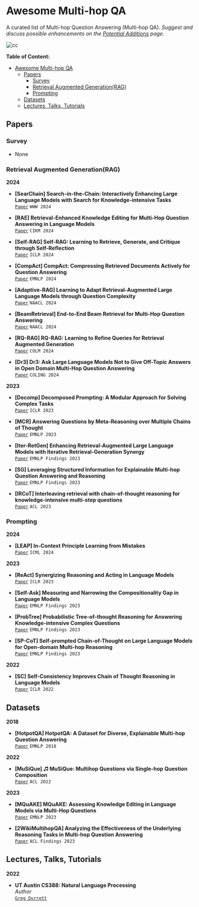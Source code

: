 # Awesome Multi-hop QA
A curated list of Multi-hop Question Answering (Multi-hop QA).
*Suggest and discuss possible enhancements on the [Potential Additions](https://github.com/owj0421/awesome-multi-hop-qa/discussions/1) page.*


![cc](https://github.com/coree/awesome-multi-hop-qa/assets/)



**Table of Content:**
- [Awesome Multi-hop QA](#awesome-multi-ho-qa)
  - [Papers](#papers)
    - [Survey](#survey)
    - [Retrieval Augmented Generation(RAG)](#retrieval-augmented-generation)
    - [Prompting](#prompting)
  - [Datasets](#datasets)
  - [Lectures, Talks, Tutorials](#lectures-talks-tutorials)

## Papers

<!-- Template
- **Title**  
  [`Paper`](Link) `Conference`
-->

### Survey

- None

### Retrieval Augmented Generation(RAG)

**2024**

- **[SearChain] Search-in-the-Chain: Interactively Enhancing Large Language Models with Search for Knowledge-intensive Tasks**  
  [`Paper`](Link) `WWW 2024`

- **[RAE] Retrieval-Enhanced Knowledge Editing for Multi-Hop Question Answering in Language Models**  
  [`Paper`](Link) `CIKM 2024`

- **[Self-RAG] Self-RAG: Learning to Retrieve, Generate, and Critique through Self-Reflection**  
  [`Paper`](Link) `ICLR 2024`

- **[CompAct] CompAct: Compressing Retrieved Documents Actively for Question Answering**  
  [`Paper`](Link) `EMNLP 2024`

- **[Adaptive-RAG] Learning to Adapt Retrieval-Augmented Large Language Models through Question Complexity**  
  [`Paper`](Link) `NAACL 2024`

- **[BeamRetrieval] End-to-End Beam Retrieval for Multi-Hop Question Answering**  
  [`Paper`](Link) `NAACL 2024`

- **[RQ-RAG] RQ-RAG: Learning to Refine Queries for Retrieval Augmented Generation**  
  [`Paper`](Link) `COLM 2024`

- **[Dr3] Dr3: Ask Large Language Models Not to Give Off-Topic Answers in Open Domain Multi-Hop Question Answering**  
  [`Paper`](Link) `COLING 2024`

**2023**

- **[Decomp] Decomposed Prompting: A Modular Approach for Solving Complex Tasks**  
  [`Paper`](Link) `ICLR 2023`

- **[MCR] Answering Questions by Meta-Reasoning over Multiple Chains of Thought**  
  [`Paper`](Link) `EMNLP 2023`

- **[Iter-RetGen] Enhancing Retrieval-Augmented Large Language Models with Iterative Retrieval-Generation Synergy**  
  [`Paper`](Link) `EMNLP Findings 2023`

- **[SG] Leveraging Structured Information for Explainable Multi-hop Question Answering and Reasoning**  
  [`Paper`](Link) `EMNLP Findings 2023`

- **[IRCoT] Interleaving retrieval with chain-of-thought reasoning for knowledge-intensive multi-step questions**  
  [`Paper`](Link) `ACL 2023`

### Prompting

**2024**

- **[LEAP] In-Context Principle Learning from Mistakes**  
  [`Paper`](Link) `ICML 2024`

**2023**

- **[ReAct] Synergizing Reasoning and Acting in Language Models**  
  [`Paper`](Link) `ICLR 2023`

- **[Self-Ask] Measuring and Narrowing the Compositionality Gap in Language Models**  
  [`Paper`](Link) `EMNLP Findings 2023`

- **[ProbTree] Probabilistic Tree-of-thought Reasoning for Answering Knowledge-intensive Complex Questions**  
  [`Paper`](Link) `EMNLP Findings 2023`

- **[SP-CoT] Self-prompted Chain-of-Thought on Large Language Models for Open-domain Multi-hop Reasoning**  
  [`Paper`](Link) `EMNLP Findings 2023`

**2022**

- **[SC] Self-Consistency Improves Chain of Thought Reasoning in Language Models**  
  [`Paper`](Link) `ICLR 2022`

## Datasets

**2018**

- **[HotpotQA] HotpotQA: A Dataset for Diverse, Explainable Multi-hop Question Answering**  
  [`Paper`](https://aclanthology.org/D18-1259.pdf) `EMNLP 2018`

**2022**

- **[MuSiQue] ♫ MuSiQue: Multihop Questions via Single-hop Question Composition**  
  [`Paper`](https://aclanthology.org/2022.tacl-1.31/) `ACL 2022`

**2023**

- **[MQuAKE] MQuAKE: Assessing Knowledge Editing in Language Models via Multi-Hop Questions**  
  [`Paper`](https://arxiv.org/abs/2305.14795) `EMNLP 2023`
  
- **[2WikiMultihopQA] Analyzing the Effectiveness of the Underlying Reasoning Tasks in Multi-hop Question Answering**  
  [`Paper`](https://aclanthology.org/2023.findings-eacl.87/) `ACL Findings 2023`



## Lectures, Talks, Tutorials

<!-- Template
- **Title**
  *Author*  
  [`Video`](Link)
-->

**2022**

- **UT Austin CS388: Natural Language Processing**  
  *Author*  
  [`Greg Durrett`](https://www.youtube.com/watch?v=jpRwa2iE_z8)